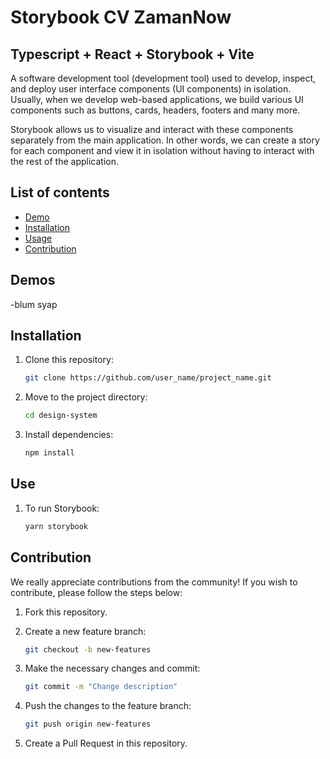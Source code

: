 # Storybook CV ZamanNow
## Typescript + React + Storybook + Vite


A software development tool (development tool) used to develop, inspect, and deploy user interface components (UI components) in isolation. Usually, when we develop web-based applications, we build various UI components such as buttons, cards, headers, footers and many more.

Storybook allows us to visualize and interact with these components separately from the main application. In other words, we can create a story for each component and view it in isolation without having to interact with the rest of the application.

## List of contents

- [Demo](#demo)
- [Installation](#installation)
- [Usage](#usage)
- [Contribution](#contribution)

## Demos

   -blum syap

## Installation

1. Clone this repository:

    ```bash
    git clone https://github.com/user_name/project_name.git

2. Move to the project directory:

     ```bash
     cd design-system

3. Install dependencies:

     ```bash
    npm install

## Use

1. To run Storybook:

    ```bash
    yarn storybook

## Contribution

We really appreciate contributions from the community! If you wish to contribute, please follow the steps below:

1. Fork this repository.

2. Create a new feature branch:

    ```bash
    git checkout -b new-features

3. Make the necessary changes and commit:

    ```bash
    git commit -m "Change description"

4. Push the changes to the feature branch:

    ```bash
    git push origin new-features

5. Create a Pull Request in this repository.
